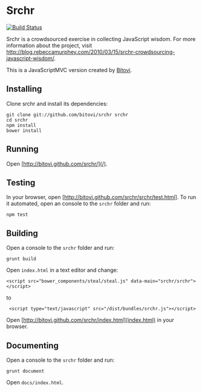 <!--
@page srchr
-->

# Srchr

[![Build Status](https://travis-ci.org/bitovi/srchr.png?branch=master)](https://travis-ci.org/bitovi/srchr)

Srchr is a crowdsourced exercise in collecting JavaScript
wisdom. For more information about the project, visit
http://blog.rebeccamurphey.com/2010/03/15/srchr-crowdsourcing-javascript-wisdom/.

This is a JavaScriptMVC version created by [Bitovi](http://bitovi.com).  

## Installing

Clone srchr and install its dependencies:

    git clone git://github.com/bitovi/srchr srchr
    cd srchr
    npm install
    bower install

## Running

Open [http://bitovi.github.com/srchr/](/).

## Testing

In your browser, open [http://bitovi.github.com/srchr/srchr/test.html]. To run it automated, open an console to
the `srchr` folder and run:

    npm test

## Building

Open a console to the `srchr` folder and run:

    grunt build

Open `index.html` in a text editor and change:

    <script src="bower_components/steal/steal.js" data-main="srchr/srchr"></script>

to

     <script type="text/javascript" src="/dist/bundles/srchr.js"></script>  

Open [http://bitovi.github.com/srchr/index.html](index.html) in your browser.

## Documenting

Open a console to the `srchr` folder and run:

    grunt document

Open `docs/index.html`.
